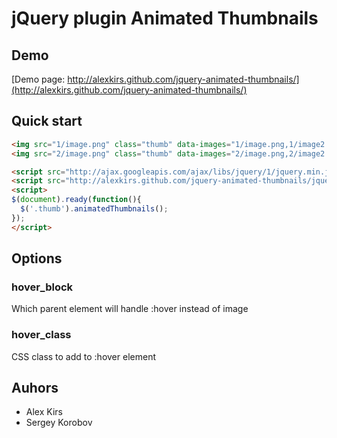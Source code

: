 # jQuery plugin Animated Thumbnails

## Demo
[Demo page: http://alexkirs.github.com/jquery-animated-thumbnails/](http://alexkirs.github.com/jquery-animated-thumbnails/)

## Quick start

```html
<img src="1/image.png" class="thumb" data-images="1/image.png,1/image2.png" />
<img src="2/image.png" class="thumb" data-images="2/image.png,2/image2.png" />

<script src="http://ajax.googleapis.com/ajax/libs/jquery/1/jquery.min.js"></script>
<script src="http://alexkirs.github.com/jquery-animated-thumbnails/jquery.animated-thumbnails.js"></script>
<script>
$(document).ready(function(){
  $('.thumb').animatedThumbnails();
});
</script>
```

## Options

### hover_block
Which parent element will handle :hover instead of image

### hover_class
CSS class to add to :hover element

## Auhors

* Alex Kirs
* Sergey Korobov
